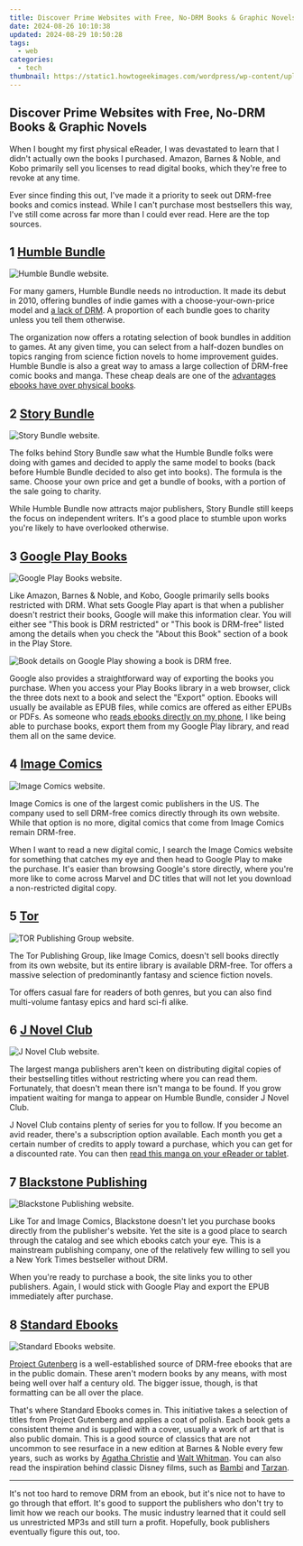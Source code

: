 ```yaml
---
title: Discover Prime Websites with Free, No-DRM Books & Graphic Novels
date: 2024-08-26 10:10:38
updated: 2024-08-29 10:50:28
tags:
  - web
categories:
  - tech
thumbnail: https://static1.howtogeekimages.com/wordpress/wp-content/uploads/2024/08/an-open-book-with-a-tablet-above-it-and-a-bookshelf-with-several-books-in-the-background.jpg
---
```


## Discover Prime Websites with Free, No-DRM Books & Graphic Novels

When I bought my first physical eReader, I was devastated to learn that I didn't actually own the books I purchased. Amazon, Barnes & Noble, and Kobo primarily sell you licenses to read digital books, which they're free to revoke at any time.

 Ever since finding this out, I've made it a priority to seek out DRM-free books and comics instead. While I can't purchase most bestsellers this way, I've still come across far more than I could ever read. Here are the top sources.

## 1 [Humble Bundle](https://www.anrdoezrs.net/links/3607085/type/dlg/sid/UUhtgUeUpU2005046/https://www.humblebundle.com/books) 

![Humble Bundle website.](https://static1.howtogeekimages.com/wordpress/wp-content/uploads/2024/08/1000045809.jpg) 

 For many gamers, Humble Bundle needs no introduction. It made its debut in 2010, offering bundles of indie games with a choose-your-own-price model and [a lack of DRM](https://youtube-webster.techidaily.com/ed-leveraging-your-smartphone-a-2024-tutorial-on-youtubing-money/). A proportion of each bundle goes to charity unless you tell them otherwise.

 The organization now offers a rotating selection of book bundles in addition to games. At any given time, you can select from a half-dozen bundles on topics ranging from science fiction novels to home improvement guides. Humble Bundle is also a great way to amass a large collection of DRM-free comic books and manga. These cheap deals are one of the [advantages ebooks have over physical books](https://pokemon-go-android.techidaily.com/in-2024-latest-way-to-get-shiny-meltan-box-in-pokemon-go-mystery-box-on-realme-11-proplus-drfone-by-drfone-virtual-android/).

## 2 [Story Bundle](https://storybundle.com/) 

![Story Bundle website.](https://static1.howtogeekimages.com/wordpress/wp-content/uploads/2024/08/1000045807.jpg) 

 The folks behind Story Bundle saw what the Humble Bundle folks were doing with games and decided to apply the same model to books (back before Humble Bundle decided to also get into books). The formula is the same. Choose your own price and get a bundle of books, with a portion of the sale going to charity.

 While Humble Bundle now attracts major publishers, Story Bundle still keeps the focus on independent writers. It's a good place to stumble upon works you're likely to have overlooked otherwise.

## 3 [Google Play Books](https://www.anrdoezrs.net/links/3607085/type/dlg/sid/UUhtgUeUpU2005046/https://play.google.com/store/books) 

![Google Play Books website.](https://static1.howtogeekimages.com/wordpress/wp-content/uploads/2024/08/1000045811.jpg) 

 Like Amazon, Barnes & Noble, and Kobo, Google primarily sells books restricted with DRM. What sets Google Play apart is that when a publisher doesn't restrict their books, Google will make this information clear. You will either see "This book is DRM restricted" or "This book is DRM-free" listed among the details when you check the "About this Book" section of a book in the Play Store.

![Book details on Google Play showing a book is DRM free.](https://static1.howtogeekimages.com/wordpress/wp-content/uploads/2024/08/1000045825.png) 

 Google also provides a straightforward way of exporting the books you purchase. When you access your Play Books library in a web browser, click the three dots next to a book and select the "Export" option. Ebooks will usually be available as EPUB files, while comics are offered as either EPUBs or PDFs. As someone who [reads ebooks directly on my phone](https://win-howtos.techidaily.com/how-to-successfully-resolve-error-code-0x80ebbbb-on-windows-updates-proven-techniques-inside/), I like being able to purchase books, export them from my Google Play library, and read them all on the same device.

## 4 [Image Comics](https://imagecomics.com/) 

![Image Comics website.](https://static1.howtogeekimages.com/wordpress/wp-content/uploads/2024/08/1000045805.jpg) 

 Image Comics is one of the largest comic publishers in the US. The company used to sell DRM-free comics directly through its own website. While that option is no more, digital comics that come from Image Comics remain DRM-free.

 When I want to read a new digital comic, I search the Image Comics website for something that catches my eye and then head to Google Play to make the purchase. It's easier than browsing Google's store directly, where you're more like to come across Marvel and DC titles that will not let you download a non-restricted digital copy.

## 5 [Tor](https://torpublishinggroup.com/) 

![TOR Publishing Group website.](https://static1.howtogeekimages.com/wordpress/wp-content/uploads/2024/08/1000045815.jpg) 

 The Tor Publishing Group, like Image Comics, doesn't sell books directly from its own website, but its entire library is available DRM-free. Tor offers a massive selection of predominantly fantasy and science fiction novels.

 Tor offers casual fare for readers of both genres, but you can also find multi-volume fantasy epics and hard sci-fi alike.

## 6 [J Novel Club](https://j-novel.club/) 

![J Novel Club website.](https://static1.howtogeekimages.com/wordpress/wp-content/uploads/2024/08/1000045820.jpg) 

 The largest manga publishers aren't keen on distributing digital copies of their bestselling titles without restricting where you can read them. Fortunately, that doesn't mean there isn't manga to be found. If you grow impatient waiting for manga to appear on Humble Bundle, consider J Novel Club.

 J Novel Club contains plenty of series for you to follow. If you become an avid reader, there's a subscription option available. Each month you get a certain number of credits to apply toward a purchase, which you can get for a discounted rate. You can then [read this manga on your eReader or tablet](https://android-location-track.techidaily.com/2-ways-to-monitor-vivo-y100-5g-activity-drfone-by-drfone-virtual-android/).

## 7 [Blackstone Publishing](https://www.blackstonepublishing.com/) 

![Blackstone Publishing website.](https://static1.howtogeekimages.com/wordpress/wp-content/uploads/2024/08/1000045822.jpg) 

 Like Tor and Image Comics, Blackstone doesn't let you purchase books directly from the publisher's website. Yet the site is a good place to search through the catalog and see which ebooks catch your eye. This is a mainstream publishing company, one of the relatively few willing to sell you a New York Times bestseller without DRM.

 When you're ready to purchase a book, the site links you to other publishers. Again, I would stick with Google Play and export the EPUB immediately after purchase.

## 8 [Standard Ebooks](https://standardebooks.org/) 

![Standard Ebooks website.](https://static1.howtogeekimages.com/wordpress/wp-content/uploads/2024/08/1000045824.jpg) 

[Project Gutenberg](https://www.gutenberg.org/) is a well-established source of DRM-free ebooks that are in the public domain. These aren't modern books by any means, with most being well over half a century old. The bigger issue, though, is that formatting can be all over the place.

 That's where Standard Ebooks comes in. This initiative takes a selection of titles from Project Gutenberg and applies a coat of polish. Each book gets a consistent theme and is supplied with a cover, usually a work of art that is also public domain. This is a good source of classics that are not uncommon to see resurface in a new edition at Barnes & Noble every few years, such as works by [Agatha Christie](https://standardebooks.org/ebooks/agatha-christie/the-mystery-of-the-blue-train) and [Walt Whitman](https://standardebooks.org/ebooks/walt-whitman/leaves-of-grass). You can also read the inspiration behind classic Disney films, such as [Bambi](https://standardebooks.org/ebooks/felix-salten/bambi/whittaker-chambers) and [Tarzan](https://standardebooks.org/ebooks/edgar-rice-burroughs/tarzan-and-the-golden-lion).

---

 It's not too hard to remove DRM from an ebook, but it's nice not to have to go through that effort. It's good to support the publishers who don't try to limit how we reach our books. The music industry learned that it could sell us unrestricted MP3s and still turn a profit. Hopefully, book publishers eventually figure this out, too.

<ins class="adsbygoogle"
     style="display:block"
     data-ad-format="autorelaxed"
     data-ad-client="ca-pub-7571918770474297"
     data-ad-slot="1223367746"></ins>



<ins class="adsbygoogle"
     style="display:block"
     data-ad-client="ca-pub-7571918770474297"
     data-ad-slot="8358498916"
     data-ad-format="auto"
     data-full-width-responsive="true"></ins>
